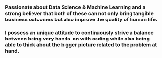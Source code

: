### Passionate about Data Science & Machine Learning  and a strong believer that both of these can not only  bring tangible  business outcomes but also improve the quality of human life.

### I possess an unique attitude to continuously strive a  balance between being very hands-on with coding while also being able to think about the bigger picture related to the problem at hand.


<!--
**satmohap/satmohap** is a ✨ _special_ ✨ repository because its `README.md` (this file) appears on your GitHub profile.

Here are some ideas to get you started:

- 🔭 I’m currently working on ...
- 🌱 I’m currently learning ...
- 👯 I’m looking to collaborate on ...
- 🤔 I’m looking for help with ...
- 💬 Ask me about ...
- 📫 How to reach me: ...
- 😄 Pronouns: ...
- ⚡ Fun fact: ...
-->
